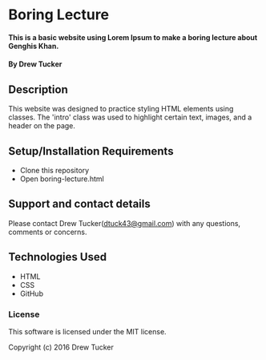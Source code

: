 # Boring Lecture

#### This is a basic website using Lorem Ipsum to make a boring lecture about Genghis Khan.

#### By Drew Tucker

## Description

This website was designed to practice styling HTML elements using classes. The 'intro' class was used to highlight certain text, images, and a header on the page.

## Setup/Installation Requirements

* Clone this repository
* Open boring-lecture.html



## Support and contact details

Please contact Drew Tucker(dtuck43@gmail.com) with any questions, comments or concerns.

## Technologies Used

* HTML
* CSS
* GitHub
### License

This software is licensed under the MIT license.

Copyright (c) 2016 Drew Tucker
